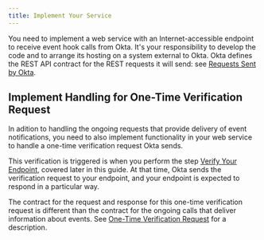```yaml
---
title: Implement Your Service
---
```


You need to implement a web service with an Internet-accessible endpoint to receive event hook calls from Okta. It's your responsibility to develop the code and to arrange its hosting on a system external to Okta. Okta defines the REST API contract for the REST requests it will send: see [Requests Sent by Okta](/docs/concepts/event-hooks/#requests-sent-by-okta). 

## Implement Handling for One-Time Verification Request

In adition to handling the ongoing requests that provide delivery of event notifications, you need to also implement functionality in your web service to handle a one-time verification request Okta sends.

This verification is triggered is when you perform the step [Verify Your Endpoint](/docs/guides/set-up-event-hook/verify-your-endpoint), covered later in this guide. At that time, Okta sends the verification request to your endpoint, and your endpoint is expected to respond in a particular way.

The contract for the request and response for this one-time verification request is different than the contract for the ongoing calls that deliver information about events. See [One-Time Verification Request](/docs/concepts/event-hooks/#one-time-verification-request) for a description.

<NextSectionLink/>

